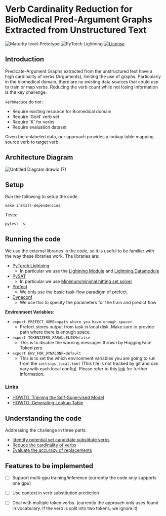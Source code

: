 # Verb Cardinality Reduction for BioMedical Pred-Argument Graphs Extracted from Unstructured Text

![Maturity level-Prototype](https://img.shields.io/badge/Maturity%20Level-Prototype-red)
![PyTorch Lightning](https://img.shields.io/badge/pytorch-lightning-blue.svg?logo=PyTorch%20Lightning)
[![License](https://img.shields.io/badge/License-Apache_2.0-blue.svg)](https://opensource.org/licenses/Apache-2.0)

## Introduction

Predicate-Argument Graphs extracted from the unstructured text have a high cardinality of verbs (Arguments), limiting the use of graphs. Particularly in the biomedical domain, there are no existing data sources that could use to train or map verbs. Reducing the verb count while not losing information is the key challenge.

`verbReduce` do not:

- Require existing resource for Biomedical domain
- Require 'Gold' verb set
- Require 'K' for verbs
- Require evaluation dataset


Given the unlabeled data, our approach provides a lookup table mapping source verb to target verb. 



## Architecture Diagram

![Untitled Diagram drawio (7)](https://user-images.githubusercontent.com/44647776/195863083-1c1c69a3-02e2-423d-b101-b2f68063d932.png)



## Setup

Run the following to setup the code

```
make install-dependencies
```

Tests:

```
pytest -s
```

## Running the code

We use the external libraries in the code, so it is useful to be familiar with the way these libraries work. The libraries are:

- [PyTorch Lightning](https://pytorch-lightning.readthedocs.io/en/stable/starter/introduction.html)
  - In particular we use the [Lightning Module](https://pytorch-lightning.readthedocs.io/en/stable/common/lightning_module.html) and [Lightning Datamodule](https://pytorch-lightning.readthedocs.io/en/stable/data/datamodule.html)
- [PySAT](https://pysathq.github.io/)
  - In particular we use [Minimum/minimal hitting set solver](https://pysathq.github.io/docs/html/api/examples/hitman.html)
- [Prefect](https://www.prefect.io/](https://docs.prefect.io/tutorials/first-steps/))
  - We only use the basic task-flow paradigm of prefect. 
- [Dynaconf](https://www.dynaconf.com/)
  - We use this to specify the parameters for the train and predict flow  

**Environment Variables**:

- `export PREFECT_HOME=<path where you have enough space>`
  -   Prefect stores output from task in local disk. Make sure to provide path where there is enough space.
- `export TOKENIZERS_PARALLELISM=false`
  - This is to disable the warning messages thrown by HuggingFace Tokenizers
- `export ENV_FOR_DYNACONF=default`
  -  This is to set the which environment variables you are going to run from the `settings.local.toml` (This file is not tracked by git and can vary with each local config). Please refer to this [link](https://www.dynaconf.com/settings_files/) for further information.


### Links
- [HOWTO: Training the Self-Supervised Model](https://github.com/AZ-AI/verbReduce/wiki/HOWTO:-Training-the-Self-Supervised-Model)
- [HOWTO: Generating Lookup Table
](https://github.com/AZ-AI/verbReduce/wiki/HOWTO:-Generating-Lookup-Table)



## Understanding the code


Addressing the challenge in three parts:

- [Identify potential set candidate substitute verbs](https://github.com/AZ-AI/verbReduce/wiki/Self-Supervised-Masked-Language-Model)
- [Reduce the cardinality of verbs](https://github.com/AZ-AI/verbReduce/wiki/Verb-Reduction-using-HittingSet-SAT-Solver)
- [Evaluate the accuracy of replacements](https://github.com/AZ-AI/verbReduce/wiki/Evaluate-the-accuracy-of-replacements)


## Features to be implemented
- [ ] Support multi-gpu training/inference (currently the code only supports one gpu)
- [ ] Use context in verb substitution prediction
- [ ] Deal with multiple token verbs. (currently the approach only uses found in vocabulary. If the verb is split into two tokens, we ignore it)

